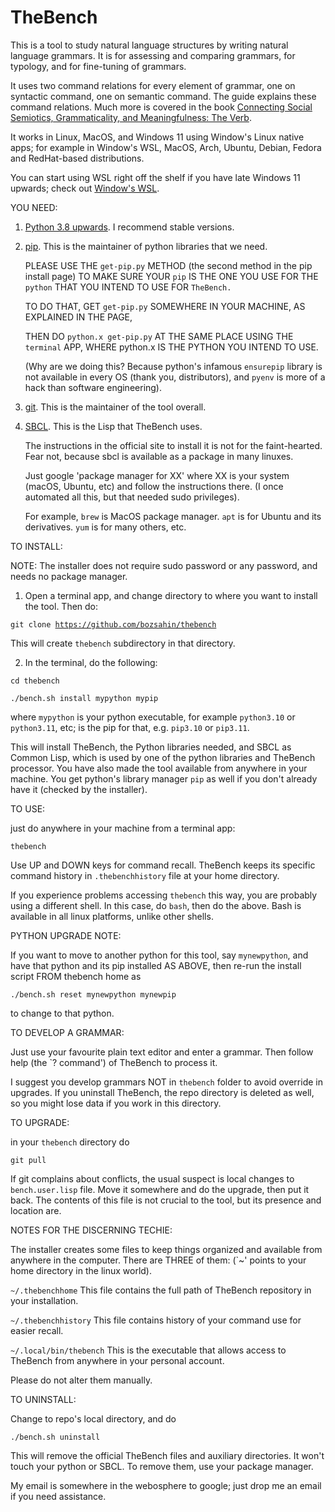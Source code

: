 # TheBench
This is a tool to study natural language structures by writing natural language grammars. It is
for assessing and comparing grammars, for typology, and for fine-tuning of grammars.

It uses two command relations for every element of grammar, one on
syntactic command, one on semantic command. The guide explains these command relations.
    Much more is covered in the book <a href="https://www.cambridgescholars.com/product/978-1-0364-1830-4">Connecting Social Semiotics, Grammaticality, and Meaningfulness: The Verb</a>.

It works in Linux, MacOS, and Windows 11 using Window's Linux native apps;  for example in Window's WSL, MacOS, Arch, Ubuntu, Debian, Fedora and RedHat-based distributions.

You can start using WSL right off the shelf if you have late Windows 11 upwards; check out <a href="https://learn.microsoft.com/en-us/windows/wsl/install">Window's WSL</a>. 

YOU NEED:

1. <a href="https://www.python.org/">Python 3.8 upwards</a>. I recommend stable versions.

2. <a href="https://pip.pypa.io/en/stable/installation/">pip</a>. This is the maintainer of python libraries that we need.

   PLEASE USE THE <code>get-pip.py</code> METHOD (the second method in the pip install page) TO MAKE SURE YOUR <code>pip</code> IS THE ONE YOU USE FOR THE <code>python</code> THAT YOU INTEND TO USE FOR <code>TheBench.</code>

   TO DO THAT, GET <code>get-pip.py</code> SOMEWHERE IN YOUR MACHINE, AS EXPLAINED IN THE PAGE,

   THEN DO <code>python.x get-pip.py</code> AT THE SAME PLACE USING THE <code>terminal</code> APP, WHERE python.x IS THE PYTHON YOU INTEND TO USE.

   (Why are we doing this? Because python's infamous <code>ensurepip</code> library is not available in every OS (thank you, distributors), and <code>pyenv</code> is more of a hack than software engineering). 

3. <a href="https://git-scm.com/downloads">git</a>. This is the maintainer of the tool overall.

4. <a href="https://www.sbcl.org/">SBCL</a>. This is the Lisp that TheBench uses.

   The instructions in the official site to install it is not for the faint-hearted. Fear not, because sbcl is available as a package in many linuxes.
   
   Just google 'package manager for XX' where XX is your system (macOS, Ubuntu, etc) and follow the instructions there. (I once automated all this, but that needed sudo privileges).

   For example, <code>brew</code> is MacOS package manager. <code>apt</code> is for Ubuntu and its derivatives. <code>yum</code> is for many others, etc.

TO INSTALL: 

NOTE: The installer does not require sudo password or any password, and needs no package manager.

1.  Open a terminal app, and change directory to where you want to install the tool. Then do:

   <code>git clone https://github.com/bozsahin/thebench</code>

   This will create <code>thebench</code> subdirectory in that directory.

2.  In the terminal, do  the following:

   <code>cd thebench</code>
   
   <code>./bench.sh install mypython mypip</code>

where <code>mypython</code> is your python executable, for example <code>python3.10</code> or <code>python3.11</code>, etc; <mypip> is the pip for that, e.g. <code>pip3.10</code> or <code>pip3.11</code>.

This will install TheBench, the Python libraries needed, and SBCL as Common Lisp, which is used by one of the python libraries and TheBench processor. You have also made the tool available from anywhere in your machine. You get python's library manager <code>pip</code> as well if you don't already have it (checked by the installer).

TO USE: 

just do anywhere in your machine from a terminal app:

<code>thebench</code>

Use UP and DOWN keys for command recall. TheBench keeps its specific command history in <code>.thebenchhistory</code>
file at your home directory.

If you experience problems accessing <code>thebench</code> this way, you are probably using a different shell.
In this case, do <code>bash</code>, then do the above. Bash is available in all linux platforms, unlike other shells.

PYTHON UPGRADE NOTE:

If you want to move to another python for this tool, say <code>mynewpython</code>, and have that python and its pip installed AS ABOVE, then 
re-run the install script FROM thebench home as

<code>./bench.sh reset mynewpython mynewpip</code>

to change to that python. 

TO DEVELOP A GRAMMAR:

Just use your favourite plain text editor and enter a grammar. Then follow help (the `? command') of TheBench to process it.

I suggest you develop grammars NOT in <code>thebench</code> folder to avoid override in upgrades.
If you uninstall TheBench, the repo directory is deleted as well, so you might lose data if you work in this directory.

TO UPGRADE:

in your <code>thebench</code> directory do

   <code>git pull</code>

If git complains about conflicts, the usual suspect is local changes to <code>bench.user.lisp</code> file.
Move it somewhere and do the upgrade, then put it back. The contents of this file is not crucial to the tool,
but its presence and location are.

NOTES FOR THE DISCERNING TECHIE:

The installer
creates some files to keep things organized and available from
anywhere in the computer. There are THREE of them: (`~' points to your home directory in the linux world).

<code>~/.thebenchhome</code> This file contains the full path of TheBench repository in your installation.

<code>~/.thebenchhistory</code> This file contains history of your command use for easier recall.

<code>~/.local/bin/thebench</code> This is the executable that allows access to TheBench from anywhere in your personal account.

Please do not alter them manually.

TO UNINSTALL:

Change to repo's local directory, and do

   <code>./bench.sh uninstall</code>

This will remove the official TheBench files and auxiliary directories. It won't touch
your python or SBCL. To remove them, use your package manager. 


My email is somewhere in the webosphere to google; just drop me an email if you need assistance.

